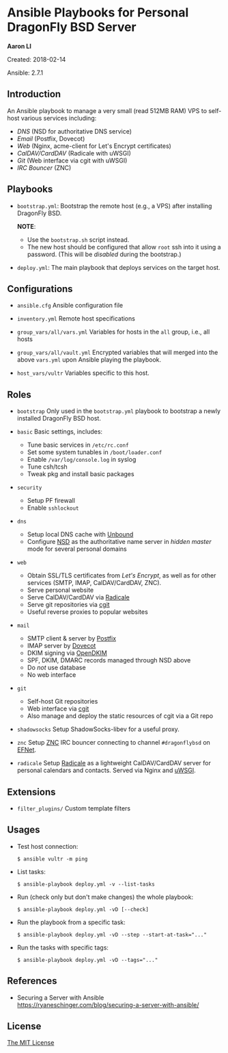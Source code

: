 Ansible Playbooks for Personal DragonFly BSD Server
===================================================

**Aaron LI**

Created: 2018-02-14

Ansible: 2.7.1

Introduction
------------
An Ansible playbook to manage a very small (read 512MB RAM) VPS to
self-host various services including:
* _DNS_ (NSD for authoritative DNS service)
* _Email_ (Postfix, Dovecot)
* _Web_ (Nginx, acme-client for Let's Encrypt certificates)
* _CalDAV/CardDAV_ (Radicale with uWSGI)
* _Git_ (Web interface via cgit with uWSGI)
* _IRC Bouncer_ (ZNC)

Playbooks
---------
* `bootstrap.yml`:
  Bootstrap the remote host (e.g., a VPS) after installing DragonFly BSD.

  **NOTE**:
  - Use the `bootstrap.sh` script instead.
  - The new host should be configured that allow `root` ssh into it using
    a password. (This will be *disabled* during the bootstrap.)

* `deploy.yml`:
  The main playbook that deploys services on the target host.

Configurations
--------------
* `ansible.cfg`
  Ansible configuration file

* `inventory.yml`
  Remote host specifications

* `group_vars/all/vars.yml`
  Variables for hosts in the `all` group, i.e., all hosts

* `group_vars/all/vault.yml`
  Encrypted variables that will merged into the above `vars.yml` upon
  Ansible playing the playbook.

* `host_vars/vultr`
  Variables specific to this host.

Roles
-----
* `bootstrap`
  Only used in the `bootstrap.yml` playbook to bootstrap a newly installed
  DragonFly BSD host.

* `basic`
  Basic settings, includes:
  - Tune basic services in `/etc/rc.conf`
  - Set some system tunables in `/boot/loader.conf`
  - Enable `/var/log/console.log` in syslog
  - Tune csh/tcsh
  - Tweak pkg and install basic packages

* `security`
  - Setup PF firewall
  - Enable `sshlockout`

* `dns`
  - Setup local DNS cache with [Unbound](https://www.nlnetlabs.nl/projects/unbound/about/)
  - Configure [NSD](https://www.nlnetlabs.nl/projects/nsd/about/) as
    the authoritative name server in *hidden master* mode for several
    personal domains

* `web`
  - Obtain SSL/TLS certificates from *Let's Encrypt*, as well as for other
    services (SMTP, IMAP, CalDAV/CardDAV, ZNC).
  - Serve personal website
  - Serve CalDAV/CardDAV via [Radicale](http://radicale.org/)
  - Serve git repositories via [cgit](https://git.zx2c4.com/cgit/)
  - Useful reverse proxies to popular websites

* `mail`
  - SMTP client & server by [Postfix](http://www.postfix.org/)
  - IMAP server by [Dovecot](https://dovecot.org/)
  - DKIM signing via [OpenDKIM](http://opendkim.org/)
  - SPF, DKIM, DMARC records managed through NSD above
  - Do *not* use database
  - No web interface

* `git`
  - Self-host Git repositories
  - Web interface via [cgit](https://git.zx2c4.com/cgit/)
  - Also manage and deploy the static resources of cgit via a Git repo

* `shadowsocks`
  Setup ShadowSocks-libev for a useful proxy.

* `znc`
  Setup [ZNC](https://wiki.znc.in/ZNC) IRC bouncer connecting to channel
  `#dragonflybsd` on [EFNet](http://www.efnet.org/).

* `radicale`
  Setup [Radicale](http://radicale.org/) as a lightweight CalDAV/CardDAV
  server for personal calendars and contacts.
  Served via Nginx and [uWSGI](http://projects.unbit.it/uwsgi).

Extensions
----------
* `filter_plugins/`
  Custom template filters

Usages
------
* Test host connection:

    ```
    $ ansible vultr -m ping
    ```

* List tasks:

    ```
    $ ansible-playbook deploy.yml -v --list-tasks
    ```

* Run (check only but don't make changes) the whole playbook:

    ```
    $ ansible-playbook deploy.yml -vD [--check]
    ```

* Run the playbook from a specific task:

    ```
    $ ansible-playbook deploy.yml -vD --step --start-at-task="..."
    ```

* Run the tasks with specific tags:

    ```
    $ ansible-playbook deploy.yml -vD --tags="..."
    ```

References
----------
* Securing a Server with Ansible
  https://ryaneschinger.com/blog/securing-a-server-with-ansible/

License
-------
[The MIT License](https://opensource.org/licenses/MIT)
